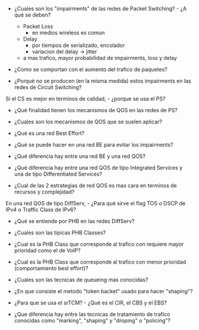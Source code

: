 - ¿Cuales son los "impairments" de las redes de Packet Switching? - ¿A qué se deben?
	- Packet Loss
		- en medios wireless es comun
	- Delay
		- por tiempos de serializado, encolador
		- variacion del delay -> jitter
	- a mas trafico, mayor probabilidad de impairments, loss y delay

- ¿Como se comportan con el aumento del trafico de paquetes?

- ¿Porqué no se producen (en la misma medida) estos impairments en las redes de Circuit Switching?

Si el CS es mejor en terminos de calidad, - ¿porque se usa el PS?



- ¿Qué finalidad tienen los mecanismos de QOS en las redes de PS?

- ¿Cuales son los mecanismos de QOS que se suelen aplicar?



- ¿Qué es una red Best Effort?

- ¿Qué se puede hacer en una red BE para evitar los impairments?

- ¿Qué diferencia hay entre una red BE y una red QOS?



- ¿Qué diferencia hay entre una red QOS de tipo Integrated Services y una de tipo Differentiated Services?

- ¿Cual de las 2 estrategias de red QOS es mas cara en terminos de recursos y complejidad?

En una red QOS de tipo DiffServ, - ¿Para qué sirve el flag TOS o DSCP de IPv4 o Traffic Class de IPv6?



- ¿Qué se entiende por PHB en las redes DiffServ?

- ¿Cuales son las tipicas PHB Classes? 

- ¿Cual es la PHB Class que corresponde al trafico con requiere mayor prioridad como el de VoIP?

- ¿Cual es la PHB Class que corresponde al trafico con menor prioridad (comportamiento best effort)?



- ¿Cuales son las tecnicas de queueing mas conocidas?



- ¿En que consiste el metodo "token backet" usado para hacer "shaping"?

- ¿Para que se usa el srTCM? - ¿Qué es el CIR, el CBS y el EBS?

- ¿Que diferencia hay entre las tecnicas de tratamiento de trafico conocidas como "marking", "shaping" y "droping" o "policing"?



